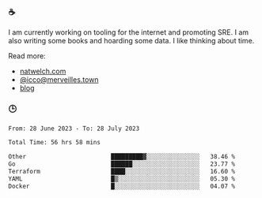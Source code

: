 ### ☕

I am currently working on tooling for the internet and promoting SRE. I am also writing some books and hoarding some data. I like thinking about time. 

Read more:

 - [natwelch.com](https://natwelch.com)
 - [@icco@merveilles.town](https://merveilles.town/@icco)
 - [blog](https://writing.natwelch.com)

### 🕒

<!--START_SECTION:waka-->

```txt
From: 28 June 2023 - To: 28 July 2023

Total Time: 56 hrs 58 mins

Other                        █████████▓░░░░░░░░░░░░░░░   38.46 %
Go                           ██████░░░░░░░░░░░░░░░░░░░   23.77 %
Terraform                    ████░░░░░░░░░░░░░░░░░░░░░   16.60 %
YAML                         █▒░░░░░░░░░░░░░░░░░░░░░░░   05.30 %
Docker                       █░░░░░░░░░░░░░░░░░░░░░░░░   04.07 %
```

<!--END_SECTION:waka-->
